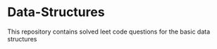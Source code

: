 # Data-Structures
This repository contains solved leet code questions for the basic data structures
